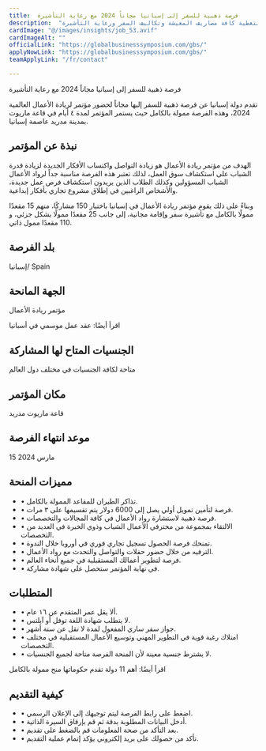```yaml
---
title:  فرصة ذهبية للسفر إلى إسبانيا مجاناً 2024 مع رعاية التأشيرة 
description:  "فرصة ذهبية من الحكومة الإسبانية للسفر إلى إسبانيا وراتب شهري لتغطية كافة مصاريف المعيشة وتكاليف السفر ورعاية التأشيرة." 
cardImage: "@/images/insights/job_53.avif" 
cardImageAlt: "" 
officialLink: "https://globalbusinesssymposium.com/gbs/" 
applyNowLink: "https://globalbusinesssymposium.com/gbs/" 
teamApplyLink: "/fr/contact"

---
```


فرصة ذهبية للسفر إلى إسبانيا مجاناً 2024 مع رعاية التأشيرة

تقدم دولة إسبانيا عن فرصة ذهبية للسفر إليها مجاناً لحضور مؤتمر لريادة الأعمال العالمية 2024، وهذه الفرصة ممولة بالكامل حيث يستمر المؤتمر لمدة ٤ أيام في قاعة ماريوت بمدينة مدريد عاصمة إسبانيا.

## نبذة عن المؤتمر

الهدف من مؤتمر ريادة الأعمال هو زيادة التواصل واكتساب الأفكار الجديدة لزيادة قدرة الشباب على استكشاف سوق العمل، لذلك تعتبر هذه الفرصة مناسبة جداً لرواد الأعمال الشباب المسؤولين وكذلك الطلاب الذين يريدون استكشاف فرص عمل جديدة، والأشخاص الراغبين في إطلاق مشروع تجاري بأفكار إبداعية.

وبناءً على ذلك يقوم مؤتمر ريادة الأعمال في إسبانيا باختيار 150 مشاركًا، منهم 15 مقعدًا ممولًا بالكامل مع تأشيرة سفر وإقامة مجانية، إلى جانب 25 مقعدًا ممولًا بشكل جزئي، و 110 مقعدًا ممول ذاتي.

## بلد الفرصة

إسبانيا/ Spain

## الجهة المانحة

مؤتمر ريادة الأعمال

اقرأ أيضًا: عقد عمل موسمي في أسبانيا

## الجنسيات المتاح لها المشاركة

متاحة لكافة الجنسيات في مختلف دول العالم

## مكان المؤتمر

قاعة ماريوت مدريد

## موعد انتهاء الفرصة

15 مارس 2024

## مميزات المنحة

- • تذاكر الطيران للمقاعد الممولة بالكامل.
- • فرصة لتأمين تمويل أولي يصل إلى 6000 دولار يتم تقسيمها على ٣ مرات.
- • فرصة ذهبية لاستشارة رواد الأعمال في كافة المجالات والتخصصات.
- • الالتقاء بمجموعة من محترفي الأعمال الشباب وذوي الخبرة في العديد من التخصصات.
- • تمنحك فرصة الحصول تسجيل تجاري فوري في أوروبا خلال الندوة.
- • الترفيه من خلال حضور حفلات والتواصل والتحدث مع رواد الأعمال.
- • فرصة لتطوير أعمالك المستقبلية في جميع أنحاء العالم.
- • في نهاية المؤتمر ستحصل على شهادة مشاركة.

## المتطلبات

- • ألا يقل عمر المتقدم عن ١٦ عام.
- • لا يتطلب شهادة اللغة توفل أو آيلتس.
- • جواز سفر ساري المفعول لمدة لا تقل عن ستة أشهر.
- • امتلاك رغبة قوية في التطوير المهني وتوسيع الأعمال المستقبلية في مختلف التخصصات.
- • لا يشترط جنسية معينة لأن المنحة الفرصة متاحة لجميع الجنسيات.

اقرأ أيضًا: أهم 11 دولة تقدم حكوماتها منح ممولة بالكامل

## كيفية التقديم

- • اضغط على رابط الفرصة ليتم توجيهك إلى الإعلان الرسمي.
- • أدخل البيانات المطلوبة بدقة ثم قم بإرفاق السيرة الذاتية.
- • بعد التأكد من صحة المعلومات قم بالضغط على تقديم.
- • تأكد من حصولك على بريد إلكتروني يؤكد إتمام عملية التقديم.

